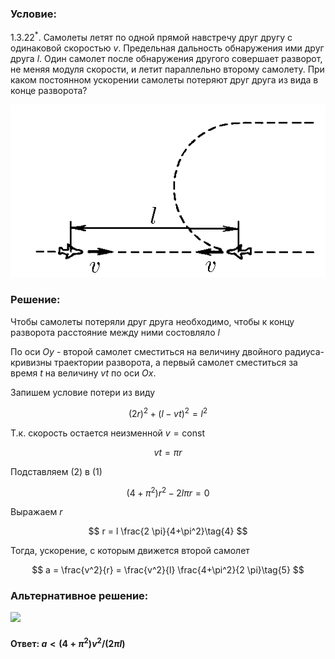 ###  Условие:

$1.3.22^*.$ Самолеты летят по одной прямой навстречу друг другу с одинаковой скоростью $v$. Предельная дальность обнаружения ими друг друга $l$. Один самолет после обнаружения другого совершает разворот, не меняя модуля скорости, и летит параллельно второму самолету. При каком постоянном ускорении самолеты потеряют друг друга из вида в конце разворота?

![ К задаче 1.3.22 |563x309, 34%](../../img/1.3.22/statement.png)

### Решение:

Чтобы самолеты потеряли друг друга необходимо, чтобы к концу разворота расстояние между ними состовляло $l$

По оси $Oy$ - второй самолет сместиться на величину двойного радиуса-кривизны траектории разворота, а первый самолет сместиться за время $t$ на величину $vt$ по оси $Ox$.

Запишем условие потери из виду

$$
(2r)^2 + (l-vt)^2 = l^2\tag{1}
$$

Т.к. скорость остается неизменной $v = \text{сonst}$

$$
vt = \pi r\tag{2}
$$

Подcтавляем $(2)$ в $(1)$

$$
(4+\pi^2)r^2 - 2l \pi r = 0\tag{3}
$$

Выражаем $r$

$$
r = l \frac{2 \pi}{4+\pi^2}\tag{4}
$$

Тогда, ускорение, с которым движется второй самолет

$$
a = \frac{v^2}{r} = \frac{v^2}{l} \frac{4+\pi^2}{2 \pi}\tag{5}
$$

###  Альтернативное решение:

![](https://www.youtube.com/embed/WuQKb5iq1ZI)

####  Ответ: $a < (4 + \pi^2) v^2/(2\pi l)$